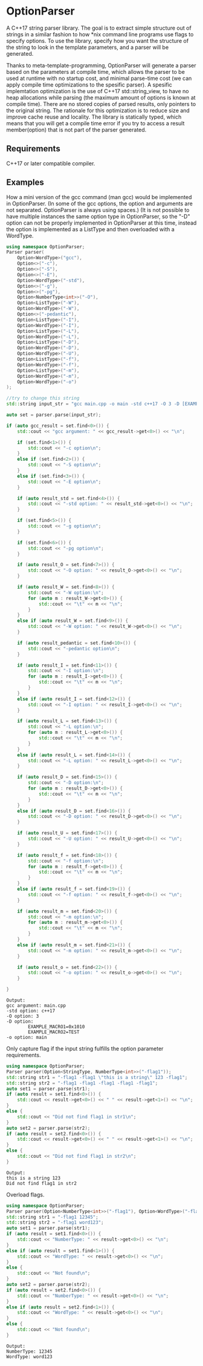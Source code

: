 # OptionParser
A C++17 string parser library. 
The goal is to extract simple structure out of strings in a similar fashion to how *nix command line programs use flags to specify options.
To use the library, specify how you want the structure of the string to look in the template parameters, and a parser will be generated.
					
Thanks to meta-template-programming, OptionParser will generate a parser based on the parameters at compile time, which allows the parser to be used at runtime with no startup cost, and minimal parse-time cost (we can apply compile time optimizations to the spesific parser).
A spesific implemtation optimization is the use of C++17 std::string_view, to have no heap allocations while parsing (the maximum amount of options is known at compile time). There are no stored copies of parsed results, only pointers to the original string. The rationale for this optimization is to reduce size and improve cache reuse and locality.
The library is statically typed, which means that you will get a compile time error if you try to access a result member(option) that is not part of the parser generated.

## Requirements
C++17 or later compatible compiler.

## Examples
How a mini version of the gcc command (man gcc) would be implemented in OptionParser. (In some of the gcc options, the option and arguments are not separated. OptionParser is always using spaces.)
(It is not possible to have multiple instances the same option type in OptionParser, so the "-D" option can not be properly implemented in OptionParser at this time, instead the option is implemented as a ListType and then overloaded with a WordType.
```cpp
using namespace OptionParser;
Parser parser(
	Option<WordType>("gcc"),
	Option<>("-c"),
	Option<>("-S"),
	Option<>("-E"),
	Option<WordType>("-std"),
	Option<>("-g"),
	Option<>("-pg"),
	Option<NumberType<int>>("-O"),
	Option<ListType>("-W"),
	Option<WordType>("-W"),
	Option<>("-pedantic"),
	Option<ListType>("-I"),
	Option<WordType>("-I"),
	Option<ListType>("-L"),
	Option<WordType>("-L"),
	Option<ListType>("-D"),
	Option<WordType>("-D"),
	Option<WordType>("-U"),
	Option<ListType>("-f"),
	Option<WordType>("-f"),
	Option<ListType>("-m"),
	Option<WordType>("-m"),
	Option<WordType>("-o")
);

//try to change this string
std::string input_str = "gcc main.cpp -o main -std c++17 -O 3 -D [EXAMPLE_MACRO1=0x1010, EXAMPLE_MACRO2=TEST]";

auto set = parser.parse(input_str);

if (auto gcc_result = set.find<0>()) {
	std::cout << "gcc argument: " << gcc_result->get<0>() << "\n";

	if (set.find<1>()) {
		std::cout << "-c option\n";
	}
	else if (set.find<2>()) {
		std::cout << "-S option\n";
	}
	else if (set.find<3>()) {
		std::cout << "-E option\n";
	}

	if (auto result_std = set.find<4>()) {
		std::cout << "-std option: " << result_std->get<0>() << "\n";
	}

	if (set.find<5>()) {
		std::cout << "-g option\n";
	}

	if (set.find<6>()) {
		std::cout << "-pg option\n";
	}

	if (auto result_O = set.find<7>()) {
		std::cout << "-O option: " << result_O->get<0>() << "\n";
	}

	if (auto result_W = set.find<8>()) {
		std::cout << "-W option:\n";
		for (auto m : result_W->get<0>()) {
			std::cout << "\t" << m << "\n";
		}
	}
	else if (auto result_W = set.find<9>()) {
		std::cout << "-W option: " << result_W->get<0>() << "\n";
	}

	if (auto result_pedantic = set.find<10>()) {
		std::cout << "-pedantic option\n";
	}

	if (auto result_I = set.find<11>()) {
		std::cout << "-I option:\n";
		for (auto m : result_I->get<0>()) {
			std::cout << "\t" << m << "\n";
		}
	}
	else if (auto result_I = set.find<12>()) {
		std::cout << "-I option: " << result_I->get<0>() << "\n";
	}

	if (auto result_L = set.find<13>()) {
		std::cout << "-L option:\n";
		for (auto m : result_L->get<0>()) {
			std::cout << "\t" << m << "\n";
		}
	}
	else if (auto result_L = set.find<14>()) {
		std::cout << "-L option: " << result_L->get<0>() << "\n";
	}

	if (auto result_D = set.find<15>()) {
		std::cout << "-D option:\n";
		for (auto m : result_D->get<0>()) {
			std::cout << "\t" << m << "\n";
		}
	}
	else if (auto result_D = set.find<16>()) {
		std::cout << "-D option: " << result_D->get<0>() << "\n";
	}

	if (auto result_U = set.find<17>()) {
		std::cout << "-U option: " << result_U->get<0>() << "\n";
	}

	if (auto result_f = set.find<18>()) {
		std::cout << "-f option:\n";
		for (auto m : result_f->get<0>()) {
			std::cout << "\t" << m << "\n";
		}
	}
	else if (auto result_f = set.find<19>()) {
		std::cout << "-f option: " << result_f->get<0>() << "\n";
	}

	if (auto result_m = set.find<20>()) {
		std::cout << "-m option:\n";
		for (auto m : result_m->get<0>()) {
			std::cout << "\t" << m << "\n";
		}
	}
	else if (auto result_m = set.find<21>()) {
		std::cout << "-m option: " << result_m->get<0>() << "\n";
	}

	if (auto result_o = set.find<22>()) {
		std::cout << "-o option: " << result_o->get<0>() << "\n";
	}

}
```
```
Output:
gcc argument: main.cpp
-std option: c++17
-O option: 3
-D option:
        EXAMPLE_MACRO1=0x1010
        EXAMPLE_MACRO2=TEST
-o option: main
```

Only capture flag if the input string fulfills the option parameter requirements. 
```cpp
using namespace OptionParser;
Parser parser(Option<StringType, NumberType<int>>("-flag1"));
std::string str1 = "-flag1 -flag1 \"this is a string\" 123 -flag1";
std::string str2 = "-flag1 -flag1 -flag1 -flag1 -flag1";
auto set1 = parser.parse(str1);
if (auto result = set1.find<0>()) {
	std::cout << result->get<0>() << " " << result->get<1>() << "\n";
}
else {
	std::cout << "Did not find flag1 in str1\n";
}
auto set2 = parser.parse(str2);
if (auto result = set2.find<0>()) {
	std::cout << result->get<0>() << " " << result->get<1>() << "\n";
}
else {
	std::cout << "Did not find flag1 in str2\n";
}
```
	Output:
	this is a string 123
	Did not find flag1 in str2

Overload flags.
```cpp
using namespace OptionParser;
Parser parser(Option<NumberType<int>>("-flag1"), Option<WordType>("-flag1"));
std::string str1 = "-flag1 12345";
std::string str2 = "-flag1 word123";
auto set1 = parser.parse(str1);
if (auto result = set1.find<0>()) {
	std::cout << "NumberType: " << result->get<0>() << "\n";
}
else if (auto result = set1.find<1>()) {
	std::cout << "WordType: " << result->get<0>() << "\n";
}
else {
	std::cout << "Not found\n";
}
auto set2 = parser.parse(str2);
if (auto result = set2.find<0>()) {
	std::cout << "NumberType: " << result->get<0>() << "\n";
}
else if (auto result = set2.find<1>()) {
	std::cout << "WordType: " << result->get<0>() << "\n";
}
else {
	std::cout << "Not found\n";
}
```
	Output:
	NumberType: 12345
	WordType: word123

	